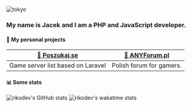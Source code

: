 ![tokyo](https://i.imgur.com/Xv9MXfC.gif)
### My name is Jacek and I am a PHP and JavaScript developer.

#### 📁 My personal projects
| [👾 Poszukaj.se](https://poszukaj.se) | [💬 ANYForum.pl](https://anyforum.pl) |
| ------------------------------------- |:--------------------------------------:|
| Game server list based on Laravel     | Polish forum for gamers.               |

#### 📊 Some stats
![rikodev's GitHub stats](https://github-readme-stats.vercel.app/api?username=RikoDEV&show_icons=true)
![rikodev's wakatime stats](https://github-readme-stats.vercel.app/api/wakatime?username=RikoDEV)
